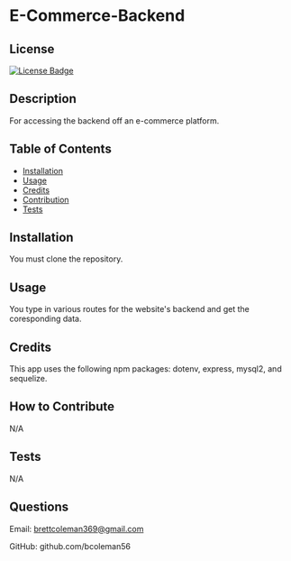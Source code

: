 # E-Commerce-Backend

## License
[![License Badge]( https://img.shields.io/static/v1?label=license&message=MIT&color=brightgreen )]( https://opensource.org/licenses/MIT )    

## Description

For accessing the backend off an e-commerce platform.


## Table of Contents
- [Installation](#installation)
- [Usage](#usage)
- [Credits](#credits)
- [Contribution](#contribution)
- [Tests](#tests)


## Installation

You must clone the repository.


## Usage

You type in various routes for the website's backend and get the coresponding data.


## Credits

This app uses the following npm packages: dotenv, express, mysql2, and sequelize.


## How to Contribute

N/A

## Tests

N/A

## Questions

Email: brettcoleman369@gmail.com

GitHub: github.com/bcoleman56


